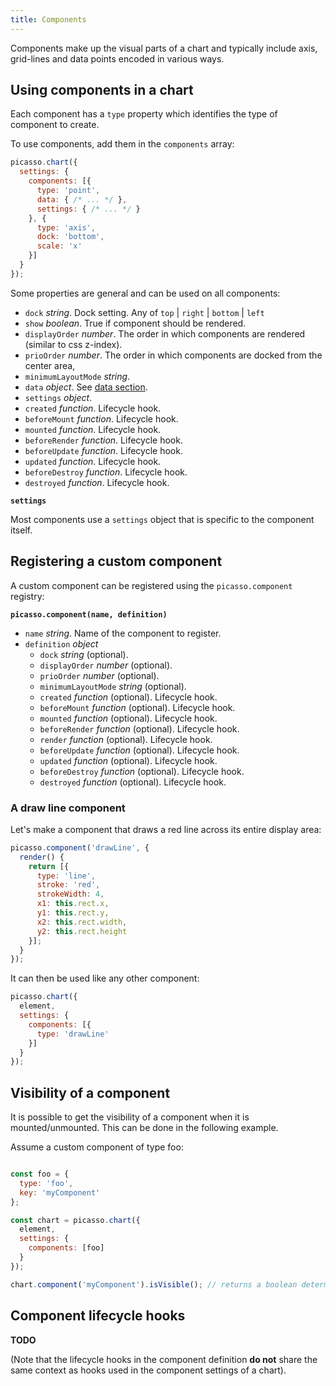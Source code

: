 ```yaml
---
title: Components
---
```


Components make up the visual parts of a chart and typically include axis, grid-lines and data points encoded in various ways.

## Using components in a chart

Each component has a `type` property which identifies the type of component to create.

To use components, add them in the `components` array:

```js
picasso.chart({
  settings: {
    components: [{
      type: 'point',
      data: { /* ... */ },
      settings: { /* ... */ }
    }, {
      type: 'axis',
      dock: 'bottom',
      scale: 'x'
    }]
  }
});
```

Some properties are general and can be used on all components:

* `dock` *string*. Dock setting. Any of `top` | `right` | `bottom` | `left`
* `show` *boolean*. True if component should be rendered.
* `displayOrder` *number*. The order in which components are rendered (similar to css z-index).
* `prioOrder` *number*. The order in which components are docked from the center area,
* `minimumLayoutMode` *string*. 
* `data` *object*. See [data section](./data.md).
* `settings` *object*.
* `created` *function*. Lifecycle hook.
* `beforeMount` *function*. Lifecycle hook.
* `mounted` *function*. Lifecycle hook.
* `beforeRender` *function*. Lifecycle hook.
* `beforeUpdate` *function*. Lifecycle hook.
* `updated` *function*. Lifecycle hook.
* `beforeDestroy` *function*. Lifecycle hook.
* `destroyed` *function*. Lifecycle hook.

**`settings`**

Most components use a `settings` object that is specific to the component itself.

## Registering a custom component

A custom component can be registered using the `picasso.component` registry:

**`picasso.component(name, definition)`**

- `name` *string*. Name of the component to register.
- `definition` *object*
  * `dock` *string* (optional).
  * `displayOrder` *number* (optional).
  * `prioOrder` *number* (optional). 
  * `minimumLayoutMode` *string* (optional). 
  * `created` *function* (optional). Lifecycle hook.
  * `beforeMount` *function* (optional). Lifecycle hook.
  * `mounted` *function* (optional). Lifecycle hook.
  * `beforeRender` *function* (optional). Lifecycle hook.
  * `render` *function* (optional). Lifecycle hook.
  * `beforeUpdate` *function* (optional). Lifecycle hook.
  * `updated` *function* (optional). Lifecycle hook.
  * `beforeDestroy` *function* (optional). Lifecycle hook.
  * `destroyed` *function* (optional). Lifecycle hook.

### A draw line component

Let's make a component that draws a red line across its entire display area:

```js
picasso.component('drawLine', {
  render() {
    return [{
      type: 'line',
      stroke: 'red',
      strokeWidth: 4,
      x1: this.rect.x,
      y1: this.rect.y,
      x2: this.rect.width,
      y2: this.rect.height
    }];
  }
});
```

It can then be used like any other component:

```js
picasso.chart({
  element,
  settings: {
    components: [{
      type: 'drawLine'
    }]
  }
});
```

## Visibility of a component
It is possible to get the visibility of a component when it is mounted/unmounted. This can be done in the following example.

Assume a custom component of type foo: 

```js

const foo = {
  type: 'foo',
  key: 'myComponent'
};

const chart = picasso.chart({
  element,
  settings: {
    components: [foo]
  }
});

chart.component('myComponent').isVisible(); // returns a boolean determining if the component is visible or not
```

## Component lifecycle hooks

__TODO__

(Note that the lifecycle hooks in the component definition __do not__ share the same context as hooks used in the component settings of a chart).

